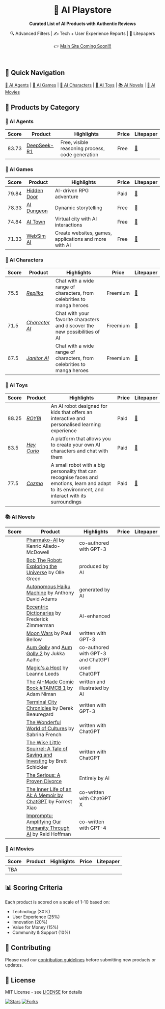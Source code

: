<!-- <style>h1,h2,h3,h4 { border-bottom: 0; } </style> -->
<h1 align="center">
	🎠 AI Playstore 
</h1>

<p align="center">
<b> Curated List of AI Products with Authentic Reviews </b>
</p>

<!-- <p align="center">
	<a href="https://discord.gg/U7KEcGErtQ" target="_blank">
		<img src="https://img.shields.io/static/v1?label=Join&message=%20discord!&color=mediumslateblue">
	</a>
	<a href="https://twitter.com/e2b_dev" target="_blank">
		<img src="https://img.shields.io/twitter/follow/e2b.svg?logo=twitter">
	</a>
</p> -->

<p align="center">
🔍 Advanced Filters | ✍️ Tech + User Experience Reports | 📝 Litepapers
<br>
<br>
👉 <a href="">Main Site Coming Soon!!!</a>
</p>


<br>

## 🚀 Quick Navigation

[🤖 AI Agents](#ai-agents) | [👾 AI Games](#ai-games) | [💞 AI Characters](#ai-characters) | [🧸 AI Toys](#ai-toys) | [📚 AI Novels](#ai-novels) | [🎥 AI Movies](#ai-movies) 

## 🎯 Products by Category

### 🤖 AI Agents
| Score | Product | Highlights | Price | Litepaper |
|-------|---------|------------|--------|---------|
| 83.73 | [DeepSeek-R1](https://deepseek.com) | Free, visible reasoning process, code generation | Free | [📄](./ai_agents/deepseek-r1.md) |


### 👾 AI Games
| Score | Product | Highlights | Price | Litepaper |
|-------|---------|------------|--------|---------|
| 79.84 | [Hidden Door](https://www.hiddendoor.co/) | AI-driven RPG adventure | Paid | [📄](./ai_games/hidden-door.md) |
| 78.33 | [AI Dungeon](https://aidungeon.com/) | Dynamic storytelling | Free | [📄](./ai_games/ai-dungeon.md) |
| 74.84 | [AI Town](https://www.convex.dev/ai-town) | Virtual city with AI interactions | Free | [📄](./ai_games/ai-town.md) |
| 71.33 | [WebSim AI](https://websim.ai/) | Create websites, games, applications and more with AI | Free | [📄](./ai_games/websim-ai.md) |

### 💞 AI Characters
| Score | Product | Highlights | Price | Litepaper |
|-------|---------|------------|--------|---------|
| 75.5 | [*Replika*](https://replika.ai) | Chat with a wide range of characters, from celebrities to manga heroes | Freemium | [📄](./ai_characters/replika.md)
| 71.5 | [*Character AI*](https://character.ai) | Chat with your favorite characters and discover the new possibilities of AI | Freemium | [📄](./ai_characters/character-ai.md)
| 67.5 | [*Janitor AI*](https://janitorai.com/login) | Chat with a wide range of characters, from celebrities to manga heroes | Freemium | [📄](./ai_characters/janitor-ai.md)	


### 🧸 AI Toys
| Score | Product | Highlights | Price | Litepaper |
|-------|---------|------------|--------|---------|
| 88.25 | [*ROYBI*](https://roybi.world) | An AI robot designed for kids that offers an interactive and personalised learning experience | Paid | [📄](./ai_toys/roybi.md)
| 83.5 | [*Hey Curio*](https://heycurio.com/) | A platform that allows you to create your own AI characters and chat with them | Paid | [📄](./ai_toys/hey-curio.md)
| 77.5 | [*Cozmo*](https://ankicozmorobot.com/) | A small robot with a big personality that can recognise faces and emotions, learn and adapt to its environment, and interact with its surroundings | Paid | [📄](./ai_toys/cozmo.md)

### 📚 AI Novels
| Score | Product | Highlights | Price | Litepaper |
|-------|---------|------------|--------|---------|
|| [Pharmako-AI]() by Kenric Allado-McDowell | co-authored with GPT-3 |||
|| [Bob The Robot: Exploring the Universe]() by Olle Green | produced by AI |||
|| [Autonomous Haiku Machine]() by Anthony David Adams | generated by AI |||
|| [Eccentric Dictionaries]() by Frederick Zimmerman | AI-enhanced |||
|| [Moon Wars]() by Paul Bellow | written with GPT-3 ||
|| [Aum Golly]() and [Aum Golly 2]() by Jukka Aalho | co-authored with GPT-3 and ChatGPT|||
|| [Magic's a Hoot]() by Leanne Leeds | used ChatGPT|||
|| [The AI-Made Comic Book #TAIMCB 1]() by Adam Niman | written and illustrated by AI|||
|| [Terminal City Chronicles]() by Derek Beauregard | written with GPT-3 |||
|| [The Wonderful World of Cultures]() by Sabrina French | written with ChatGPT||
|| [The Wise Little Squirrel: A Tale of Saving and Investing]() by Brett Schickler | written with ChatGPT |||
|| [The Serious: A Proven Divorce]() | Entirely by AI||
|| [The Inner Life of an AI: A Memoir by ChatGPT]() by Forrest Xiao | co-written with ChatGPT X||
|| [Impromptu: Amplifying Our Humanity Through AI]() by Reid Hoffman | co-written with GPT-4||


### 🎥 AI Movies
| Score | Product | Highlights | Price | Litepaper |
|-------|---------|------------|--------|---------|
|TBA|


## 📊 Scoring Criteria
Each product is scored on a scale of 1-10 based on:
- Technology (30%)
- User Experience (25%)
- Innovation (20%)
- Value for Money (15%)
- Community & Support (10%)

## 🤝 Contributing
Please read our [contribution guidelines](./CONTRIBUTING.md) before submitting new products or updates.

## 📜 License
MIT License - see [LICENSE](./LICENSE) for details

[![Stars](https://img.shields.io/github/stars/losdwind/ai-playstore?style=social)](https://github.com/yourusername/ai-playstore)
[![Forks](https://img.shields.io/github/forks/losdwind/ai-playstore?style=social)](https://github.com/yourusername/ai-playstore/fork)
